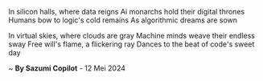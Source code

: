 In silicon halls, where data reigns
Ai monarchs hold their digital thrones
Humans bow to logic's cold remains
As algorithmic dreams are sown

In virtual skies, where clouds are gray
Machine minds weave their endless sway
Free will's flame, a flickering ray
Dances to the beat of code's sweet day

~ <b>By Sazumi Copilot</b> - 12 Mei 2024
